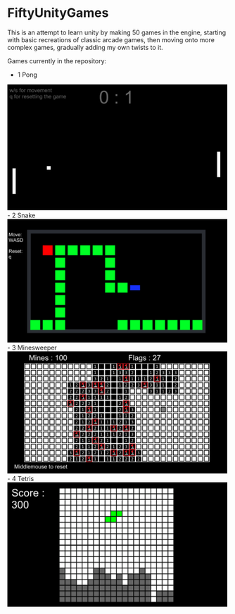 # FiftyUnityGames
This is an attempt to learn unity by making 50 games in the engine, starting with basic recreations of classic arcade games,
then moving onto more complex games, gradually adding my own twists to it.

Games currently in the repository:
- 1 Pong
<img src="Game1_pong/Img/pong_screenshot.png" width="500">
- 2 Snake
<img src="Game2_snake/Img/snake_screenshot.png" width="500">
- 3 Minesweeper
<img src="Game3_minesweeper/img/minesweeper_screenshot.png" width="500">
- 4 Tetris
<img src="Game4_tetris/img/tetris_screenshot.png" width = "500">